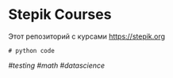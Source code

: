 # Stepik Courses

Этот репозиторий с курсами https://stepik.org

```{python}
# python code
```

*#testing #math #datascience*


